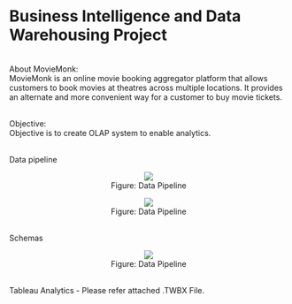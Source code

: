 # Business Intelligence and Data Warehousing Project
<br>About MovieMonk: <br>
MovieMonk is an online movie booking aggregator platform that allows customers to book movies at theatres across multiple locations. It provides an alternate and more convenient way for a customer to buy movie tickets. 
 
 <br> Objective: <br> Objective is to create OLAP system to enable analytics.

<br> Data pipeline 
<p align="center"><img src="https://github.com/kpratikin/Business-Intelligence-and-Data-Warehousing/blob/master/Images/DataPipeline.PNG">
 <br>Figure: Data Pipeline
 </p>
 
 <p align="center"><img src="https://github.com/kpratikin/Business-Intelligence-and-Data-Warehousing/blob/master/Images/DataPipeline2withDetails.PNG">
 <br>Figure: Data Pipeline
 </p>

<br> Schemas
<p align="center"><img src="https://github.com/kpratikin/Business-Intelligence-and-Data-Warehousing/blob/master/Images/StarSchema.PNG">
 <br>Figure: Data Pipeline
 </p>
 
<br> Tableau Analytics - Please refer attached .TWBX File.
 
 

